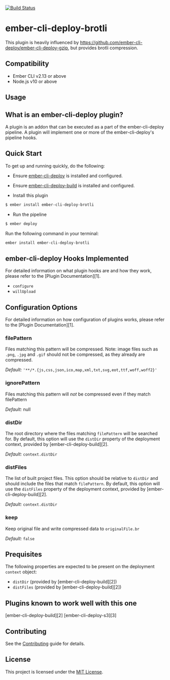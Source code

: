 [![Build Status](https://travis-ci.org/mfeckie/ember-cli-deploy-brotli.svg?branch=master)](https://travis-ci.org/mfeckie/ember-cli-deploy-brotli)

ember-cli-deploy-brotli
==============================================================================

This plugin is heavily influenced by https://github.com/ember-cli-deploy/ember-cli-deploy-gzip, but provides brotli compression.

Compatibility
------------------------------------------------------------------------------

* Ember CLI v2.13 or above
* Node.js v10 or above

Usage
------------------------------------------------------------------------------

## What is an ember-cli-deploy plugin?

A plugin is an addon that can be executed as a part of the ember-cli-deploy pipeline. A plugin will implement one or more of the ember-cli-deploy's pipeline hooks.

## Quick Start

To get up and running quickly, do the following:

- Ensure [ember-cli-deploy](https://github.com/ember-cli-deploy/ember-cli-deploy) is installed and configured.

- Ensure [ember-cli-deploy-build](https://github.com/ember-cli-deploy/ember-cli-deploy-build) is installed and configured.

- Install this plugin

```bash
$ ember install ember-cli-deploy-brotli
```

- Run the pipeline

```bash
$ ember deploy
```


Run the following command in your terminal:

```bash
ember install ember-cli-deploy-brotli
```

## ember-cli-deploy Hooks Implemented

For detailed information on what plugin hooks are and how they work, please refer to the [Plugin Documentation][1].

- `configure`
- `willUpload`

## Configuration Options

For detailed information on how configuration of plugins works, please refer to the [Plugin Documentation][1].

### filePattern

Files matching this pattern will be compressed.
Note: image files such as `.png`, `.jpg` and `.gif` should not be compressed, as they already are compressed.

*Default:* `'**/*.{js,css,json,ico,map,xml,txt,svg,eot,ttf,woff,woff2}'`

### ignorePattern

Files matching this pattern will *not* be compressed even if they match filePattern

*Default:* null

### distDir

The root directory where the files matching `filePattern` will be searched for. By default, this option will use the `distDir` property of the deployment context, provided by [ember-cli-deploy-build][2].

*Default:* `context.distDir`

### distFiles

The list of built project files. This option should be relative to `distDir` and should include the files that match `filePattern`. By default, this option will use the `distFiles` property of the deployment context, provided by [ember-cli-deploy-build][2].

*Default:* `context.distDir`

### keep

Keep original file and write compressed data to `originalFile.br`

*Default:* `false`

## Prequisites

The following properties are expected to be present on the deployment `context` object:

- `distDir`      (provided by [ember-cli-deploy-build][2])
- `distFiles`    (provided by [ember-cli-deploy-build][2])

## Plugins known to work well with this one

[ember-cli-deploy-build][2]
[ember-cli-deploy-s3][3]

Contributing
------------------------------------------------------------------------------
See the [Contributing](CONTRIBUTING.md) guide for details.


License
------------------------------------------------------------------------------
This project is licensed under the [MIT License](LICENSE.md).
